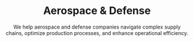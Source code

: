 ---
layout: sub-industry
parent: Manufacturing
order: 1
title: "Aerospace & Defense"
subtitle: "We help aerospace and defense companies navigate complex supply chains, optimize production processes, and enhance operational efficiency."
challenges:
  - "Complex, high-precision production requirements"
  - "Stringent quality and safety standards"
  - "Long product lifecycles and obsolescence management"
  - "Cybersecurity concerns in connected systems"
solutions:
  - title: "Advanced Manufacturing Techniques Implementation"
    content:
      - "Additive manufacturing integration"
      - "Robotics and automation deployment"
      - "Digital twin technology adoption"
  - title: "Supply Chain Risk Mitigation"
    content:
      - "Multi-tier supplier visibility enhancement"
      - "Alternative sourcing strategies development"
      - "Predictive analytics for supply disruptions"
  - title: "Product Lifecycle Management Optimization"
    content:
      - "Design for manufacturability initiatives"
      - "Obsolescence prediction and management"
      - "Aftermarket services enhancement"
outcomes:
  - "20-30% reduction in production lead times"
  - "15-25% improvement in supply chain resilience"
  - "Enhanced product quality and reduced defect rates"
  - "Optimized inventory levels and reduced carrying costs"
why_choose:
  - "Aerospace & Defense Expertise: Deep understanding of industry-specific challenges."
  - "Advanced Technology Integration: Implementing cutting-edge manufacturing technologies."
  - "Supply Chain Resilience: Building robust and flexible supply networks."
  - "Lifecycle Management: Ensuring product sustainability and profitability."
  - "Collaborative Partnership: Working closely with your team for tailored solutions."
cta-title: "Ready to optimize your Aerospace & Defense operations?"
cta: "Contact SLKone today to discover how our specialized services can drive your production efficiency and supply chain resilience."
icon: "fa-rocket"
color: "sand"
image: "/assets/images/backgrounds/aerospace-defense.webp"
---